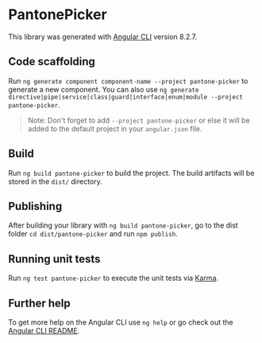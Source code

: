 # PantonePicker

This library was generated with [Angular CLI](https://github.com/angular/angular-cli) version 8.2.7.

## Code scaffolding

Run `ng generate component component-name --project pantone-picker` to generate a new component. You can also use `ng generate directive|pipe|service|class|guard|interface|enum|module --project pantone-picker`.
> Note: Don't forget to add `--project pantone-picker` or else it will be added to the default project in your `angular.json` file. 

## Build

Run `ng build pantone-picker` to build the project. The build artifacts will be stored in the `dist/` directory.

## Publishing

After building your library with `ng build pantone-picker`, go to the dist folder `cd dist/pantone-picker` and run `npm publish`.

## Running unit tests

Run `ng test pantone-picker` to execute the unit tests via [Karma](https://karma-runner.github.io).

## Further help

To get more help on the Angular CLI use `ng help` or go check out the [Angular CLI README](https://github.com/angular/angular-cli/blob/master/README.md).
